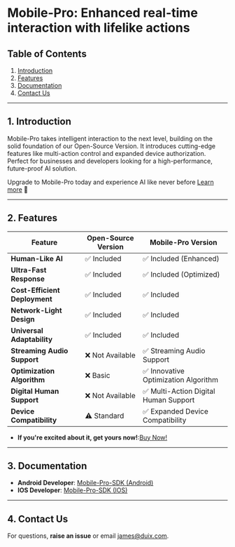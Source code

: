

# Mobile-Pro: Enhanced real-time interaction with lifelike actions

## Table of Contents
1. [Introduction](#1-introduction)  
2. [Features](#2-features)  
3. [Documentation](#3-documentation)  
4. [Contact Us](#5-contact-us)  

---

## 1. Introduction  
Mobile-Pro takes intelligent interaction to the next level, building on the solid foundation of our Open-Source Version. It introduces cutting-edge features like multi-action control and expanded device authorization. Perfect for businesses and developers looking for a high-performance, future-proof AI solution.

Upgrade to Mobile-Pro today and experience AI like never before [Learn more](https://duix.com/mpro?lang=en) 🚀

---

## 2. Features  
| Feature                        | Open-Source Version          | Mobile-Pro Version                     |
|--------------------------------|------------------------------|----------------------------------------|
| ​**Human-Like AI**​              | ✅ Included                  | ✅ Included (Enhanced)                 |
| ​**Ultra-Fast Response**​        | ✅ Included                  | ✅ Included (Optimized)               |
| ​**Cost-Efficient Deployment**​  | ✅ Included                  | ✅ Included                           |
| ​**Network-Light Design**​       | ✅ Included                  | ✅ Included                           |
| ​**Universal Adaptability**​     | ✅ Included                  | ✅ Included                           |
| ​**Streaming Audio Support**​    | ❌ Not Available             | ✅ Streaming Audio Support                  |
| ​**Optimization Algorithm**​     | ❌ Basic                     | ✅ Innovative Optimization Algorithm   |
| ​**Digital Human Support**​      | ❌ Not Available             | ✅ Multi-Action Digital Human Support |
| ​**Device Compatibility**​       | ⚠️ Standard                  | ✅ Expanded Device Compatibility        |

- ​**If you're excited about it, get yours now!**:[Buy Now!](https://duix.com/mprompro?lang=en)
---

## 3. Documentation  
- ​**Android Developer**: [Mobile-Pro-SDK (Android)](https://github.com/duixcom/Duix.mobile-pro/blob/main/quickstart/java/README.md)  
- ​**IOS Developer**: [Mobile-Pro-SDK (IOS)](https://github.com/duixcom/Duix.mobile-pro/blob/main/quickstart/ios/README.md)  

---


## 4. Contact Us  
For questions, ​**raise an issue**​ or email [james@duix.com](mailto:james@duix.com).  
